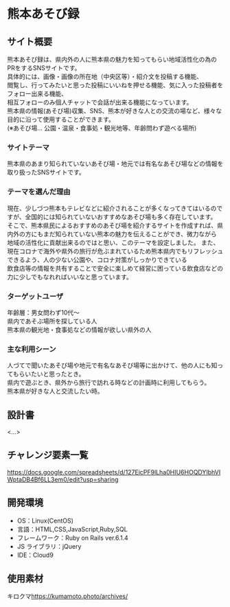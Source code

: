 # 熊本あそび録

## サイト概要

熊本あそび録は、県内外の人に熊本県の魅力を知ってもらい地域活性化の為のPRをするSNSサイトです。<br>
具体的には、画像・画像の所在地（中央区等）・紹介文を投稿する機能、<br>
閲覧し、行ってみたいと思った投稿にいいねを押せる機能、気に入った投稿者をフォロー出来る機能、<br>
相互フォローのみ個人チャットで会話が出来る機能になっています。<br>
熊本県の情報(あそび場)収集、SNS、熊本が好きな人との交流の場など、様々な目的に沿って使用することができます。<br>
(※あそび場… 公園・温泉・食事処・観光地等、年齢問わず遊べる場所)

### サイトテーマ

熊本県のあまり知られていないあそび場・地元では有名なあそび場などの情報を取り扱ったSNSサイトです。

### テーマを選んだ理由

現在、少しづつ熊本もテレビなどに紹介されることが多くなってきてはいるのですが、全国的には知られていないおすすめなあそび場も多く存在しています。<br>
そこで、熊本県民によるおすすめのあそび場を紹介するサイトを作成すれば、県内外の方にもまだ知られていない熊本の魅力を伝えることができ、微力ながら<br>
地域の活性化に貢献出来るのではと思い、このテーマを設定しました。
また、現在コロナで海外や県外の旅行が危ぶまれているため熊本県内でもリフレッシュできるよう、人の少ない公園や、コロナ対策がしっかりできている<br>
飲食店等の情報を共有することで安全に楽しめて経営に困っている飲食店などの力に少しでもなれればいいなと思っています。

### ターゲットユーザ

年齢層：男女問わず10代～<br>
県内であそぶ場所を探している人<br>
熊本県の観光地・食事処などの情報が欲しい県外の人

### 主な利用シーン

人づてで聞いたあそび場や地元で有名なあそび場等に出かけて、他の人にも知ってもらいたいと思ったとき。<br>
県内で遊ぶとき、県外から旅行で訪れる時などの計画時に利用してもらう。<br>
熊本県が好きな人と交流したい時。

## 設計書

<...>

## チャレンジ要素一覧

<https://docs.google.com/spreadsheets/d/127EicPF9lLha0HIU6HOQDYIbhVIWptaDB4Bf6LL3em0/edit?usp=sharing>

## 開発環境

- OS：Linux(CentOS)
- 言語：HTML,CSS,JavaScript,Ruby,SQL
- フレームワーク：Ruby on Rails ver.6.1.4
- JS ライブラリ：jQuery
- IDE：Cloud9

## 使用素材

キロクマ<https://kumamoto.photo/archives/>
